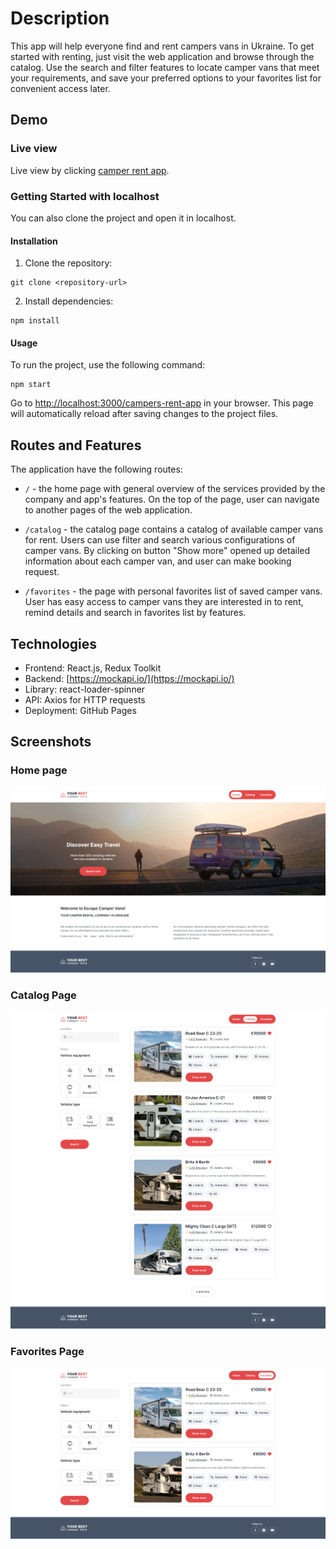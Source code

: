 # Description

This app will help everyone find and rent campers vans in Ukraine. To get
started with renting, just visit the web application and browse through the
catalog. Use the search and filter features to locate camper vans that meet your
requirements, and save your preferred options to your favorites list for
convenient access later.

## Demo

### Live view

Live view by clicking
[camper rent app](https://annatsepilova.github.io/campers-rent-app).

### Getting Started with localhost

You can also clone the project and open it in localhost.

#### Installation

1. Clone the repository:

```
git clone <repository-url>
```

2. Install dependencies:

```
npm install
```

#### Usage

To run the project, use the following command:

```
npm start
```

Go to
[http://localhost:3000/campers-rent-app](http://localhost:3000/campers-rent-app)
in your browser. This page will automatically reload after saving changes to the
project files.

## Routes and Features

The application have the following routes:

- `/` - the home page with general overview of the services provided by the
  company and app's features. On the top of the page, user can navigate to
  another pages of the web application.

- `/catalog` - the catalog page contains a catalog of available camper vans for
  rent. Users can use filter and search various configurations of camper vans.
  By clicking on button "Show more" opened up detailed information about each
  camper van, and user can make booking request.

- `/favorites` - the page with personal favorites list of saved camper vans.
  User has easy access to camper vans they are interested in to rent, remind
  details and search in favorites list by features.

## Technologies

- Frontend: React.js, Redux Toolkit
- Backend: [https://mockapi.io/](https://mockapi.io/)
- Library: react-loader-spinner
- API: Axios for HTTP requests
- Deployment: GitHub Pages

## Screenshots

### Home page

![HomePageScreencapture](./assets/your-best-campers-rent_home-page.png)

### Catalog Page

![CatalogPageScreencapture](./assets/your-best-campers-rent_catalog-page.png)

### Favorites Page

![FavoritesPageScreencapture](./assets/your-best-campers-rent_favorites-page.png)
